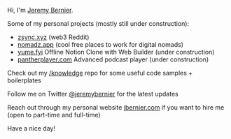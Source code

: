 Hi, I'm [Jeremy Bernier](https://www.jbernier.com/).

Some of my personal projects (mostly still under construction):
- [zsync.xyz](https://zsync.xyz/) (web3 Reddit)
- [nomadz.app](https://nomadz.app/) (cool free places to work for digital nomads)
- [yume.fyi](https://yume.fyi) Offline Notion Clone with Web Builder (under construction)
- [pantherplayer.com](https://www.pantherplayer.com) Advanced podcast player (under construction)

Check out my [/knowledge](https://github.com/JeremyBernier/knowledge) repo for some useful code samples + boilerplates

Follow me on Twitter [@jeremybernier](https://twitter.com/jeremybernier) for the latest updates

Reach out through my personal website [jbernier.com](https://www.jbernier.com/) if you want to hire me (open to part-time and full-time)

Have a nice day!

<!-- - 👋 Hi, I’m @JeremyBernier
- 👀 I’m interested in ...
- 🌱 I’m currently learning ...
- 💞️ I’m looking to collaborate on ...
- 📫 How to reach me ... -->

<!---
JeremyBernier/JeremyBernier is a ✨ special ✨ repository because its `README.md` (this file) appears on your GitHub profile.
You can click the Preview link to take a look at your changes.
--->
